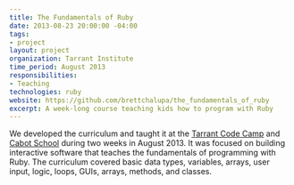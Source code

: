 ```yaml
---
title: The Fundamentals of Ruby
date: 2013-08-23 20:00:00 -04:00
tags:
- project
layout: project
organization: Tarrant Institute
time_period: August 2013
responsibilities:
- Teaching
technologies: ruby
website: https://github.com/brettchalupa/the_fundamentals_of_ruby
excerpt: A week-long course teaching kids how to program with Ruby
---
```


We developed the curriculum and taught it at the [Tarrant Code
Camp](http://tiie.w3.uvm.edu/codecamp/) and [Cabot School](http://cabotschool.org/) during two weeks in August 2013. It was focused on building interactive software that teaches the fundamentals of programming with Ruby. The curriculum covered basic data types, variables, arrays, user input, logic, loops, GUIs, arrays, methods, and
classes.
